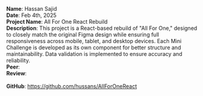 **Name**: Hassan Sajid
<br/>
**Date**: Feb 4th, 2025
<br/>
**Project Name**: All For One React Rebuild
<br/>
**Description**: This project is a React-based rebuild of "All For One," designed to closely match the original Figma design while ensuring full responsiveness across mobile, tablet, and desktop devices. Each Mini Challenge is developed as its own component for better structure and maintainability. Data validation is implemented to ensure accuracy and reliability.
<br/>
**Peer**: 
<br/>
**Review**: 
<br/>
<br/>
**GitHub**: https://github.com/hussans/AllForOneReact
